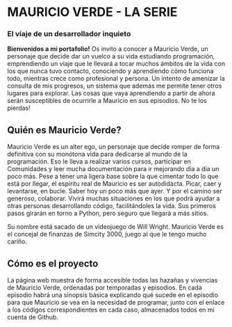 # MAURICIO VERDE - LA SERIE
### El viaje de un desarrollador inquieto

**Bienvenidos a mi portafolio!**
Os invito a conocer a Mauricio Verde, un personaje que decide dar un vuelco a su vida estudiando programación, emprendiendo un viaje que le llevará a tocar muchos ámbitos de la vida con los que nunca tuvo contacto, conociendo y aprendiendo cómo funciona todo, mientras crece como profesional y persona. Un intento de amenizar la consulta de mis progresos, un sistema que además me permite tener otros lugares para explorar. Las cosas que vaya aprendiendo a partir de ahora serán susceptibles de ocurrirle a Mauricio en sus episodios. No te los pierdas!

## Quién es Mauricio Verde?

Mauricio Verde es un alter ego, un personaje que decide romper de forma definitiva con su monótona vida para dedicarse al mundo de la programación. Eso le lleva a realizar varios cursos, participar en Comunidades y leer mucha documentación para ir mejorando día a día un poco más. Pese a tener una ligera base sobre la que cimentar todo lo que está por llegar, el espíritu real de Mauricio es ser autodidacta. Picar, caer y levantarse, en bucle. Saber hoy un poco más que ayer. Y por el camino ser generoso, colaborar. Vivirá muchas situaciones en los que podrá ayudar a otras personas desarrollando código, facilitándoles la vida. Sus primeros pasos girarán en torno a Python, pero seguro que llegará a más sitios.

Su nombre está sacado de un videojuego de Will Wright. Mauricio Verde es el concejal de finanzas de Simcity 3000, juego al que le tengo mucho cariño.

## Cómo es el proyecto

La página web muestra de forma accesible todas las hazañas y vivencias de Mauricio Verde, ordenadas por temporadas y episodios. En cada episodio habrá una sinopsis básica explicando qué sucede en el episodio para que Mauricio se vea en la necesidad de programar, junto con el enlace a los códigos correspondientes en cada caso, almacenados todos en mi cuenta de Github.